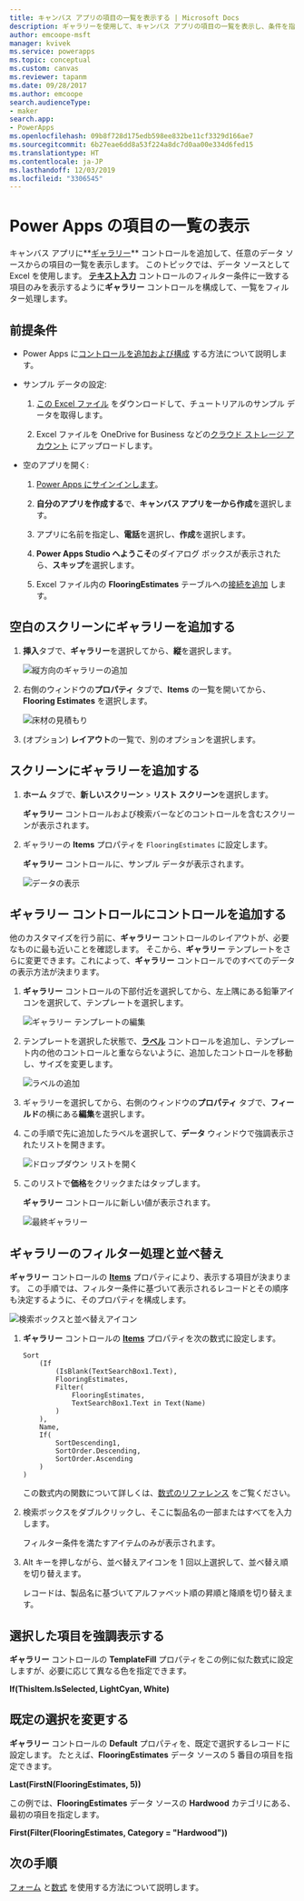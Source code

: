 ```yaml
---
title: キャンバス アプリの項目の一覧を表示する | Microsoft Docs
description: ギャラリーを使用して、キャンバス アプリの項目の一覧を表示し、条件を指定して一覧をフィルター処理します。
author: emcoope-msft
manager: kvivek
ms.service: powerapps
ms.topic: conceptual
ms.custom: canvas
ms.reviewer: tapanm
ms.date: 09/28/2017
ms.author: emcoope
search.audienceType:
- maker
search.app:
- PowerApps
ms.openlocfilehash: 09b8f728d175edb598ee832be11cf3329d166ae7
ms.sourcegitcommit: 6b27eae6dd8a53f224a8dc7d0aa00e334d6fed15
ms.translationtype: HT
ms.contentlocale: ja-JP
ms.lasthandoff: 12/03/2019
ms.locfileid: "3306545"
---
```

# <a name="show-a-list-of-items-in-power-apps"></a>Power Apps の項目の一覧の表示

キャンバス アプリに**[ギャラリー](controls/control-gallery.md)** コントロールを追加して、任意のデータ ソースからの項目の一覧を表示します。 このトピックでは、データ ソースとして Excel を使用します。 **[テキスト入力](controls/control-text-input.md)** コントロールのフィルター条件に一致する項目のみを表示するように**ギャラリー** コントロールを構成して、一覧をフィルター処理します。

## <a name="prerequisites"></a>前提条件

- Power Apps に[コントロールを追加および構成](add-configure-controls.md) する方法について説明します。

- サンプル データの設定:
    1. [この Excel ファイル](https://az787822.vo.msecnd.net/documentation/get-started-from-data/FlooringEstimates.xlsx) をダウンロードして、チュートリアルのサンプル データを取得します。

    2. Excel ファイルを OneDrive for Business などの[クラウド ストレージ アカウント](connections/cloud-storage-blob-connections.md) にアップロードします。

- 空のアプリを開く:
    1. [Power Apps にサインインします](https://make.powerapps.com?utm_source=padocs&utm_medium=linkinadoc&utm_campaign=referralsfromdoc)。

    1. **自分のアプリを作成する**で、**キャンバス アプリを一から作成**を選択します。

    1. アプリに名前を指定し、**電話**を選択し、**作成**を選択します。

    1. **Power Apps Studio へようこそ**のダイアログ ボックスが表示されたら、**スキップ**を選択します。

    1. Excel ファイル内の **FlooringEstimates** テーブルへの[接続を追加](add-data-connection.md) します。

## <a name="add-a-gallery-to-a-blank-screen"></a>空白のスクリーンにギャラリーを追加する

1. **挿入**タブで、**ギャラリー**を選択してから、**縦**を選択します。

    ![縦方向のギャラリーの追加](./media/add-gallery/gallery-dropdown.png)

1. 右側のウィンドウの**プロパティ** タブで、**Items** の一覧を開いてから、**Flooring Estimates** を選択します。

    ![床材の見積もり](./media/add-gallery/select-layout.png)

1. (オプション) **レイアウト**の一覧で、別のオプションを選択します。

## <a name="add-a-gallery-in-a-screen"></a>スクリーンにギャラリーを追加する

1. **ホーム** タブで、**新しいスクリーン** > **リスト スクリーン**を選択します。

    **ギャラリー** コントロールおよび検索バーなどのコントロールを含むスクリーンが表示されます。

1. ギャラリーの **Items** プロパティを `FlooringEstimates` に設定します。

    **ギャラリー** コントロールに、サンプル データが表示されます。

    ![データの表示](./media/add-gallery/show-data-default.png)

## <a name="add-a-control-to-the-gallery-control"></a>ギャラリー コントロールにコントロールを追加する
他のカスタマイズを行う前に、**ギャラリー** コントロールのレイアウトが、必要なものに最も近いことを確認します。 そこから、**ギャラリー** テンプレートをさらに変更できます。これによって、**ギャラリー** コントロールでのすべてのデータの表示方法が決まります。

1. **ギャラリー** コントロールの下部付近を選択してから、左上隅にある鉛筆アイコンを選択して、テンプレートを選択します。

    ![ギャラリー テンプレートの編集](./media/add-gallery/edit-item.png)

2. テンプレートを選択した状態で、**[ラベル](controls/control-text-box.md)** コントロールを追加し、テンプレート内の他のコントロールと重ならないように、追加したコントロールを移動し、サイズを変更します。

    ![ラベルの追加](./media/add-gallery/add-text-box.png)

3. ギャラリーを選択してから、右側のウィンドウの**プロパティ** タブで、**フィールド**の横にある**編集**を選択します。

4. この手順で先に追加したラベルを選択して、**データ** ウィンドウで強調表示されたリストを開きます。

    ![ドロップダウン リストを開く](./media/add-gallery/open-dropdown.png)

5. このリストで**価格**をクリックまたはタップします。

    **ギャラリー** コントロールに新しい値が表示されます。

    ![最終ギャラリー](./media/add-gallery/final-gallery.png)

## <a name="filter-and-sort-a-gallery"></a>ギャラリーのフィルター処理と並べ替え
**ギャラリー** コントロールの **[Items](controls/properties-core.md)** プロパティにより、表示する項目が決まります。 この手順では、フィルター条件に基づいて表示されるレコードとその順序も決定するように、そのプロパティを構成します。

![検索ボックスと並べ替えアイコン](./media/add-gallery/text-search-box.png)

1. **ギャラリー** コントロールの **[Items](controls/properties-core.md)** プロパティを次の数式に設定します。

    ```powerapps-dot
    Sort
        (If
            (IsBlank(TextSearchBox1.Text),
            FlooringEstimates,
            Filter(
                FlooringEstimates,
                TextSearchBox1.Text in Text(Name)
            )
        ),
        Name,
        If(
            SortDescending1,
            SortOrder.Descending,
            SortOrder.Ascending
        )
    )
    ```

    この数式内の関数について詳しくは、[数式のリファレンス](formula-reference.md) をご覧ください。

1. 検索ボックスをダブルクリックし、そこに製品名の一部またはすべてを入力します。

    フィルター条件を満たすアイテムのみが表示されます。

1. Alt キーを押しながら、並べ替えアイコンを 1 回以上選択して、並べ替え順を切り替えます。

    レコードは、製品名に基づいてアルファベット順の昇順と降順を切り替えます。

## <a name="highlight-the-selected-item"></a>選択した項目を強調表示する
**ギャラリー** コントロールの **TemplateFill** プロパティをこの例に似た数式に設定しますが、必要に応じて異なる色を指定できます。

**If(ThisItem.IsSelected, LightCyan, White)**

## <a name="change-the-default-selection"></a>既定の選択を変更する
**ギャラリー** コントロールの **Default** プロパティを、既定で選択するレコードに設定します。 たとえば、**FlooringEstimates** データ ソースの 5 番目の項目を指定できます。

**Last(FirstN(FlooringEstimates, 5))**

この例では、**FlooringEstimates** データ ソースの **Hardwood** カテゴリにある、最初の項目を指定します。

**First(Filter(FlooringEstimates, Category = "Hardwood"))**

## <a name="next-steps"></a>次の手順
[フォーム](working-with-forms.md) と[数式](working-with-formulas.md) を使用する方法について説明します。
